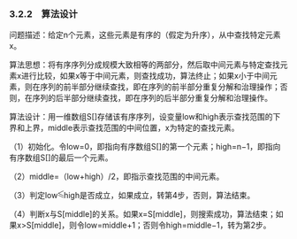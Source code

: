 ### 3.2.2　算法设计

问题描述：给定n个元素，这些元素是有序的（假定为升序），从中查找特定元素x。

算法思想：将有序序列分成规模大致相等的两部分，然后取中间元素与特定查找元素x进行比较，如果x等于中间元素，则查找成功，算法终止；如果x小于中间元素，则在序列的前半部分继续查找，即在序列的前半部分重复分解和治理操作；否则，在序列的后半部分继续查找，即在序列的后半部分重复分解和治理操作。

算法设计：用一维数组S[]存储该有序序列，设变量low和high表示查找范围的下界和上界，middle表示查找范围的中间位置，x为特定的查找元素。

（1）初始化。令low=0，即指向有序数组S[]的第一个元素；high=n−1，即指向有序数组S[]的最后一个元素。

（2）middle=（low+high）/2，即指示查找范围的中间元素。

（3）判定low<img class="my_markdown" src="../images/6.gif" style="width:11px;  height: 14px; "/>high是否成立，如果成立，转第4步，否则，算法结束。

（4）判断x与S[middle]的关系。如果x=S[middle]，则搜索成功，算法结束；如果x>S[middle]，则令low=middle+1；否则令high=middle−1，转为第2步。

